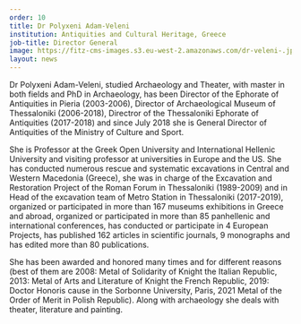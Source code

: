 ```yaml
---
order: 10
title: Dr Polyxeni Adam-Veleni
institution: Antiquities and Cultural Heritage, Greece
job-title: Director General
image: https://fitz-cms-images.s3.eu-west-2.amazonaws.com/dr-veleni-.jpg
layout: news
---
```


Dr Polyxeni Adam-Veleni, studied Archaeology and Theater, with master in both fields and PhD in Archaeology, has been Director of the Ephorate of Antiquities in Pieria (2003-2006), Director of Archaeological Museum of Thessaloniki (2006-2018), Directror of the Thessaloniki Ephorate of Antiquities (2017-2018) and since July 2018 she is General Director of Antiquities of the Ministry of Culture and Sport.

She is Professor at the Greek Open University and International Hellenic University and visiting professor at universities in Europe and the US. She has conducted numerous rescue and systematic excavations in Central and Western Macedonia (Greece), she was in charge of the Excavation and Restoration Project of the Roman Forum in Thessaloniki (1989-2009) and in Head of the excavation team of Metro Station in Thessaloniki (2017-2019), organized or participated in more than 167 museums exhibitions in Greece and abroad, organized or participated in more than 85 panhellenic and international conferences, has conducted or participate in 4 European Projects, has published 162 articles in scientific journals, 9 monographs and has edited more than 80 publications.

She has been awarded and honored many times and for different reasons (best of them are 2008: Metal of Solidarity of Knight the Italian Republic, 2013: Metal of Arts and Literature of Knight the French Republic, 2019: Doctor Honoris cause in the Sorbonne University, Paris, 2021 Metal of the Order of Merit in Polish Republic). Along with archaeology she deals with theater, literature and painting.